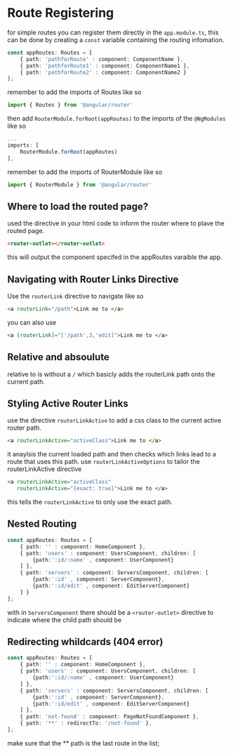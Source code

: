 # Route Registering

for simple routes you can register them directly in the `app.module.ts`, this can be done by 
creating a `const` variable containing the routing infomation.

```typescript
const appRoutes: Routes = [
    { path: 'pathforRoute' : component: ComponentName },
    { path: 'pathforRoute1' : component: ComponentName1 },
    { path: 'pathforRoute2' : component: ComponentName2 }
];
```

remember to add the imports of Routes like so

```typescript
import { Routes } from '@angular/router'
```

then add `RouterModule.forRoot(appRoutes)` to the imports of the `@NgModules` like so

```typescript
...
imports: [
    RouterModule.forRoot(appRoutes)
],
```

remember to add the imports of RouterModule like so

```typescript
import { RouterModule } from '@angular/router'
```
## Where to load the routed page?
used the directive in your html code to inform the router where to plave the routed page.
```html
<router-outlet></router-outlet>
```
this will output the component specifed in the appRoutes varaible the app.

## Navigating with Router Links Directive
Use the `routerLink` directive to navigate like so 

```html
<a routerLink="/path">Link me to </a>
```
you can also use

```html
<a [routerLink]="['/path',3,'edit]">Link me to </a>
```

## Relative and absoulute
relative to is without a `/` which basicly adds the routerLink path onto the current path. 

## Styling Active Router Links

use the directive `routerLinkActive` to add a css class to the current active router path.

```html
<a routerLinkActive="activeClass">Link me to </a>
```


it anaylsis the current  loaded path and then checks which links lead to a route that uses this path. 
use  `routerLinkActiveOptions` to tailor the routerLinkActive directive
```html
<a routerLinkActive="activeClass"
   routerLinkActive="{exact: true}">Link me to </a>
```
this tells the `routerLinkActive` to only use the exact path.

## Nested Routing

```typescript
const appRoutes: Routes = [
    { path: '' : component: HomeComponent },
    { path: 'users' : component: UsersComponent, children: [
        {path:':id/:name' , component: UserComponent}
    ] },
    { path: 'servers' : component: ServersComponent, children: [
        {path:':id' , component: ServerComponent},
        {path:':id/edit' , component: EditServerComponent}
    ] }
];
```
with in `ServersComponent` there should be a `<router-outlet>` directive to indicate where the child path should be 

## Redirecting whildcards (404 error) 

```typescript
const appRoutes: Routes = [
    { path: '' : component: HomeComponent },
    { path: 'users' : component: UsersComponent, children: [
        {path:':id/:name' , component: UserComponent}
    ] },
    { path: 'servers' : component: ServersComponent, children: [
        {path:':id' , component: ServerComponent},
        {path:':id/edit' , component: EditServerComponent}
    ] },
    { path: 'not-found' : component: PageNotFoundComponent },
    { path: '**' : redirectTo: '/not-found' },
];
```
make sure that the ** path is the last route in the list;
